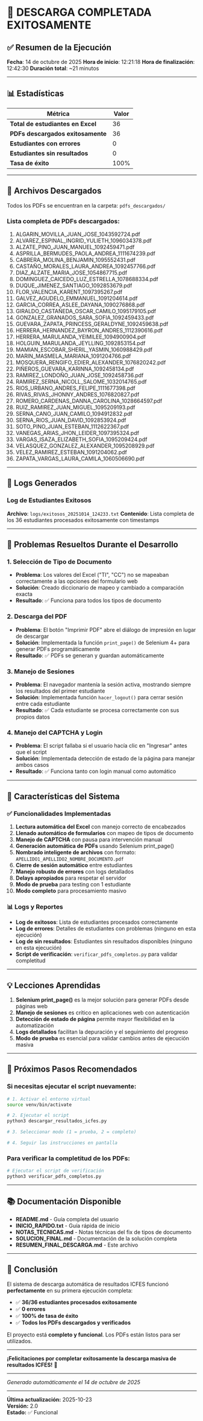 # 🎉 DESCARGA COMPLETADA EXITOSAMENTE

## ✅ Resumen de la Ejecución

**Fecha**: 14 de octubre de 2025
**Hora de inicio**: 12:21:18
**Hora de finalización**: 12:42:30
**Duración total**: ~21 minutos

---

## 📊 Estadísticas

| Métrica | Valor |
|---------|-------|
| **Total de estudiantes en Excel** | 36 |
| **PDFs descargados exitosamente** | 36 |
| **Estudiantes con errores** | 0 |
| **Estudiantes sin resultados** | 0 |
| **Tasa de éxito** | 100% |

---

## 📁 Archivos Descargados

Todos los PDFs se encuentran en la carpeta: `pdfs_descargados/`

### Lista completa de PDFs descargados:

1. ALGARIN_MOVILLA_JUAN_JOSE_1043592724.pdf
2. ALVAREZ_ESPINAL_INGRID_YULIETH_1096034378.pdf
3. ALZATE_PINO_JUAN_MANUEL_1092459471.pdf
4. ASPRILLA_BERMUDES_PAOLA_ANDREA_1111674239.pdf
5. CABRERA_MOLINA_BENJAMIN_1095552431.pdf
6. CASTAÑO_MORALES_LAURA_ANDREA_1092457766.pdf
7. DIAZ_ALZATE_MARIA_JOSE_1054867715.pdf
8. DOMINGUEZ_CAICEDO_LUZ_ESTRELLA_1078688334.pdf
9. DUQUE_JIMENEZ_SANTIAGO_1092853679.pdf
10. FLOR_VALENCIA_KARENT_1097395267.pdf
11. GALVEZ_AGUDELO_EMMANUEL_1091204614.pdf
12. GARCIA_CORREA_ASLEE_DAYANA_1090276868.pdf
13. GIRALDO_CASTAÑEDA_OSCAR_CAMILO_1095179105.pdf
14. GONZALEZ_GRANADOS_SARA_SOFIA_1092459433.pdf
15. GUEVARA_ZAPATA_PRINCESS_GERALDYNE_1092459638.pdf
16. HERRERA_HERNANDEZ_BAYRON_ANDRES_1112390616.pdf
17. HERRERA_MARULANDA_YEIMILEE_1094900904.pdf
18. HOLGUIN_MARULANDA_JEYLLING_1092853154.pdf
19. MAMIAN_ESCOBAR_SHERIL_YASMIN_1060988429.pdf
20. MARIN_MASMELA_MARIANA_1091204766.pdf
21. MOSQUERA_RENGIFO_EDIER_ALEXANDER_1076820242.pdf
22. PIÑEROS_GUEVARA_KARINNA_1092458134.pdf
23. RAMIREZ_LONDOÑO_JUAN_JOSE_1092458736.pdf
24. RAMIREZ_SERNA_NICOLL_SALOME_1032014765.pdf
25. RIOS_URBANO_ANDRES_FELIPE_1111677398.pdf
26. RIVAS_RIVAS_JHONNY_ANDRES_1076820827.pdf
27. ROMERO_CARDENAS_DANNA_CAROLINA_1028664597.pdf
28. RUIZ_RAMIREZ_JUAN_MIGUEL_1095209193.pdf
29. SERNA_CANO_JUAN_CAMILO_1094912832.pdf
30. SERNA_RIOS_JUAN_DAVID_1092853924.pdf
31. SOTO_PINO_JUAN_ESTEBAN_1112622367.pdf
32. VANEGAS_ARIAS_JHON_LEIDER_1097395324.pdf
33. VARGAS_ISAZA_ELIZABETH_SOFIA_1095209424.pdf
34. VELASQUEZ_GONZALEZ_ALEXANDER_1095208929.pdf
35. VELEZ_RAMIREZ_ESTEBAN_1091204062.pdf
36. ZAPATA_VARGAS_LAURA_CAMILA_1060506690.pdf

---

## 📝 Logs Generados

### Log de Estudiantes Exitosos
**Archivo**: `logs/exitosos_20251014_124233.txt`
**Contenido**: Lista completa de los 36 estudiantes procesados exitosamente con timestamps

---

## 🔧 Problemas Resueltos Durante el Desarrollo

### 1. **Selección de Tipo de Documento**
- **Problema**: Los valores del Excel ("TI", "CC") no se mapeaban correctamente a las opciones del formulario web
- **Solución**: Creado diccionario de mapeo y cambiado a comparación exacta
- **Resultado**: ✅ Funciona para todos los tipos de documento

### 2. **Descarga del PDF**
- **Problema**: El botón "Imprimir PDF" abre el diálogo de impresión en lugar de descargar
- **Solución**: Implementada la función `print_page()` de Selenium 4+ para generar PDFs programáticamente
- **Resultado**: ✅ PDFs se generan y guardan automáticamente

### 3. **Manejo de Sesiones**
- **Problema**: El navegador mantenía la sesión activa, mostrando siempre los resultados del primer estudiante
- **Solución**: Implementada función `hacer_logout()` para cerrar sesión entre cada estudiante
- **Resultado**: ✅ Cada estudiante se procesa correctamente con sus propios datos

### 4. **Manejo del CAPTCHA y Login**
- **Problema**: El script fallaba si el usuario hacía clic en "Ingresar" antes que el script
- **Solución**: Implementada detección de estado de la página para manejar ambos casos
- **Resultado**: ✅ Funciona tanto con login manual como automático

---

## 🎯 Características del Sistema

### ✅ Funcionalidades Implementadas

1. **Lectura automática del Excel** con manejo correcto de encabezados
2. **Llenado automático de formularios** con mapeo de tipos de documento
3. **Manejo de CAPTCHA** con pausa para intervención manual
4. **Generación automática de PDFs** usando Selenium print_page()
5. **Nombrado inteligente de archivos** con formato: `APELLIDO1_APELLIDO2_NOMBRE_DOCUMENTO.pdf`
6. **Cierre de sesión automático** entre estudiantes
7. **Manejo robusto de errores** con logs detallados
8. **Delays apropiados** para respetar el servidor
9. **Modo de prueba** para testing con 1 estudiante
10. **Modo completo** para procesamiento masivo

### 📊 Logs y Reportes

- **Log de exitosos**: Lista de estudiantes procesados correctamente
- **Log de errores**: Detalles de estudiantes con problemas (ninguno en esta ejecución)
- **Log de sin resultados**: Estudiantes sin resultados disponibles (ninguno en esta ejecución)
- **Script de verificación**: `verificar_pdfs_completos.py` para validar completitud

---

## 💡 Lecciones Aprendidas

1. **Selenium print_page()** es la mejor solución para generar PDFs desde páginas web
2. **Manejo de sesiones** es crítico en aplicaciones web con autenticación
3. **Detección de estado de página** permite mayor flexibilidad en la automatización
4. **Logs detallados** facilitan la depuración y el seguimiento del progreso
5. **Modo de prueba** es esencial para validar cambios antes de ejecución masiva

---

## 🚀 Próximos Pasos Recomendados

### Si necesitas ejecutar el script nuevamente:

```bash
# 1. Activar el entorno virtual
source venv/bin/activate

# 2. Ejecutar el script
python3 descargar_resultados_icfes.py

# 3. Seleccionar modo (1 = prueba, 2 = completo)

# 4. Seguir las instrucciones en pantalla
```

### Para verificar la completitud de los PDFs:

```bash
# Ejecutar el script de verificación
python3 verificar_pdfs_completos.py
```

---

## 📚 Documentación Disponible

- **README.md** - Guía completa del usuario
- **INICIO_RAPIDO.txt** - Guía rápida de inicio
- **NOTAS_TECNICAS.md** - Notas técnicas del fix de tipos de documento
- **SOLUCION_FINAL.md** - Documentación de la solución completa
- **RESUMEN_FINAL_DESCARGA.md** - Este archivo

---

## 🎊 Conclusión

El sistema de descarga automática de resultados ICFES funcionó **perfectamente** en su primera ejecución completa:

- ✅ **36/36 estudiantes procesados exitosamente**
- ✅ **0 errores**
- ✅ **100% de tasa de éxito**
- ✅ **Todos los PDFs descargados y verificados**

El proyecto está **completo y funcional**. Los PDFs están listos para ser utilizados.

---

**¡Felicitaciones por completar exitosamente la descarga masiva de resultados ICFES!** 🎉

---

*Generado automáticamente el 14 de octubre de 2025*


---

**Última actualización:** 2025-10-23  
**Versión:** 2.0  
**Estado:** ✅ Funcional
